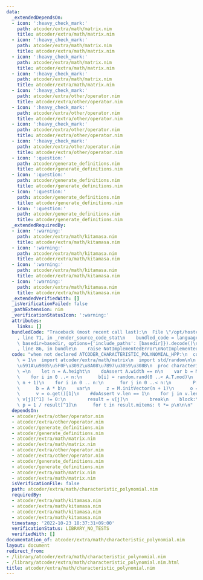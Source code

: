 ```yaml
---
data:
  _extendedDependsOn:
  - icon: ':heavy_check_mark:'
    path: atcoder/extra/math/matrix.nim
    title: atcoder/extra/math/matrix.nim
  - icon: ':heavy_check_mark:'
    path: atcoder/extra/math/matrix.nim
    title: atcoder/extra/math/matrix.nim
  - icon: ':heavy_check_mark:'
    path: atcoder/extra/math/matrix.nim
    title: atcoder/extra/math/matrix.nim
  - icon: ':heavy_check_mark:'
    path: atcoder/extra/math/matrix.nim
    title: atcoder/extra/math/matrix.nim
  - icon: ':heavy_check_mark:'
    path: atcoder/extra/other/operator.nim
    title: atcoder/extra/other/operator.nim
  - icon: ':heavy_check_mark:'
    path: atcoder/extra/other/operator.nim
    title: atcoder/extra/other/operator.nim
  - icon: ':heavy_check_mark:'
    path: atcoder/extra/other/operator.nim
    title: atcoder/extra/other/operator.nim
  - icon: ':heavy_check_mark:'
    path: atcoder/extra/other/operator.nim
    title: atcoder/extra/other/operator.nim
  - icon: ':question:'
    path: atcoder/generate_definitions.nim
    title: atcoder/generate_definitions.nim
  - icon: ':question:'
    path: atcoder/generate_definitions.nim
    title: atcoder/generate_definitions.nim
  - icon: ':question:'
    path: atcoder/generate_definitions.nim
    title: atcoder/generate_definitions.nim
  - icon: ':question:'
    path: atcoder/generate_definitions.nim
    title: atcoder/generate_definitions.nim
  _extendedRequiredBy:
  - icon: ':warning:'
    path: atcoder/extra/math/kitamasa.nim
    title: atcoder/extra/math/kitamasa.nim
  - icon: ':warning:'
    path: atcoder/extra/math/kitamasa.nim
    title: atcoder/extra/math/kitamasa.nim
  - icon: ':warning:'
    path: atcoder/extra/math/kitamasa.nim
    title: atcoder/extra/math/kitamasa.nim
  - icon: ':warning:'
    path: atcoder/extra/math/kitamasa.nim
    title: atcoder/extra/math/kitamasa.nim
  _extendedVerifiedWith: []
  _isVerificationFailed: false
  _pathExtension: nim
  _verificationStatusIcon: ':warning:'
  attributes:
    links: []
  bundledCode: "Traceback (most recent call last):\n  File \"/opt/hostedtoolcache/Python/3.10.8/x64/lib/python3.10/site-packages/onlinejudge_verify/documentation/build.py\"\
    , line 71, in _render_source_code_stat\n    bundled_code = language.bundle(stat.path,\
    \ basedir=basedir, options={'include_paths': [basedir]}).decode()\n  File \"/opt/hostedtoolcache/Python/3.10.8/x64/lib/python3.10/site-packages/onlinejudge_verify/languages/nim.py\"\
    , line 86, in bundle\n    raise NotImplementedError\nNotImplementedError\n"
  code: "when not declared ATCODER_CHARACTERISTIC_POLYNOMIAL_HPP:\n  const ATCODER_CHARACTERISTIC_POLYNOMIAL_HPP*\
    \ = 1\n  import atcoder/extra/math/matrix\n  import std/random\n\n  # \u7279\u6027\
    \u591A\u9805\u5F0F\u3092\u8A08\u7B97\u3059\u308B\n  proc characteristicPolynomial*[M:SomeMatrix](A:M):seq[M.T]\
    \ =\n    let n = A.height\n    doAssert A.width == n\n    var b = M.initVector(n)\n\
    \    for i in 0 ..< n:\n      b[i] = random.rand(0 ..< A.T.mod)\n    var P = M.init(n,\
    \ n + 1)\n    for i in 0 .. n:\n      for j in 0 ..< n:\n        P[j, i] = b[j]\n\
    \      b = A * b\n    var\n      z = M.initVector(n + 1)\n      o = P.linearEquations(z)\n\
    \      v = o.get()[1]\n    #doAssert v.len == 1\n    for j in v.len:\n      if\
    \ v[j][^1] != 0:\n        result = v[j]\n        break\n    block:\n      let\
    \ p = 1 / result[^1]\n      for t in result.mitems: t *= p\n\n\n"
  dependsOn:
  - atcoder/extra/other/operator.nim
  - atcoder/extra/other/operator.nim
  - atcoder/generate_definitions.nim
  - atcoder/generate_definitions.nim
  - atcoder/extra/math/matrix.nim
  - atcoder/extra/math/matrix.nim
  - atcoder/extra/other/operator.nim
  - atcoder/extra/other/operator.nim
  - atcoder/generate_definitions.nim
  - atcoder/generate_definitions.nim
  - atcoder/extra/math/matrix.nim
  - atcoder/extra/math/matrix.nim
  isVerificationFile: false
  path: atcoder/extra/math/characteristic_polynomial.nim
  requiredBy:
  - atcoder/extra/math/kitamasa.nim
  - atcoder/extra/math/kitamasa.nim
  - atcoder/extra/math/kitamasa.nim
  - atcoder/extra/math/kitamasa.nim
  timestamp: '2022-10-23 18:37:31+09:00'
  verificationStatus: LIBRARY_NO_TESTS
  verifiedWith: []
documentation_of: atcoder/extra/math/characteristic_polynomial.nim
layout: document
redirect_from:
- /library/atcoder/extra/math/characteristic_polynomial.nim
- /library/atcoder/extra/math/characteristic_polynomial.nim.html
title: atcoder/extra/math/characteristic_polynomial.nim
---
```


